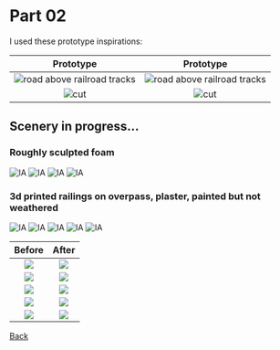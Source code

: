 # Part 02

I used these prototype inspirations:

Prototype         |        Prototype              
:----------------------------------:|:----------------------------------:
![road above railroad tracks](iu-4.jpeg)  |  ![road above railroad tracks](iu-2.jpeg) 
![cut](iu-3.jpeg) |  ![cut](iu.jpeg)



## Scenery in progress...

### Roughly sculpted foam

![IA](IMG_0412.png)
![IA](IMG_0415.png)
![IA](IMG_0416.png)
![IA](IMG_0420.png)

### 3d printed railings on overpass, plaster, painted but not weathered

![IA](IMG_0442.png)
![IA](IMG_0440.png)
![IA](IMG_0438.png)
![IA](IMG_0436.png)
![IA](IMG_0432.png)

Before         |   After                   
:----------------------------------:|:----------------------------------:
![](IMG_0420.png)  |  ![](IMG_0484small.png)
![](IMG_0422.png)  |  ![](IMG_0434small.png)
![](IMG_0422.png)  |  ![](IMG_0444small.png)
![](IMG_0422.png)  |  ![](IMG_0484small.png)
![](IMG_0415.png)  |  ![](IMG_0483small.png)


[Back](../Scenery.md)
